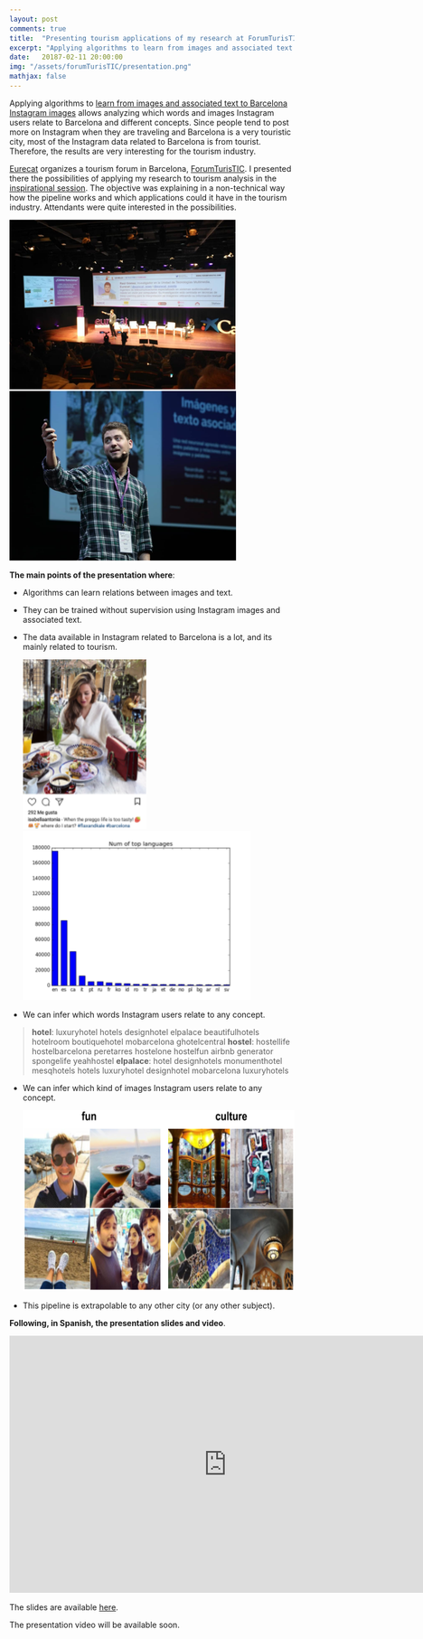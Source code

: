 ```yaml
---
layout: post
comments: true
title:  "Presenting tourism applications of my research at ForumTurisTIC"
excerpt: "Applying algorithms to learn from images and associated text to Barcelona Instagram images lead to interesting results for the tourism industry, which I presented in ForumTurisTIC."
date:   20187-02-11 20:00:00
img: "/assets/forumTurisTIC/presentation.png"
mathjax: false
---
```


Applying algorithms to [learn from images and associated text to Barcelona Instagram images](https://gombru.github.io/2018/01/12/insta_barcelona/) allows analyzing which words and images Instagram users relate to Barcelona and different concepts. Since people tend to post more on Instagram when they are traveling and Barcelona is a very touristic city, most of the Instagram data related to Barcelona is from tourist. Therefore, the results are very interesting for the tourism industry.   

[Eurecat](https://eurecat.org/) organizes a tourism forum in Barcelona, [ForumTurisTIC](https://www.forumturistic.com/). I presented there the possibilities of applying my research to tourism analysis in the [inspirational session](https://www.forumturistic.com/ponentes/raul-gomez-eurecat/). The objective was explaining in a non-technical way how the pipeline works and which applications could it have in the tourism industry. Attendants were quite interested in the possibilities.

<div class="imgcap">
<img src="/assets/forumTurisTIC/presentation_1.jpg" height="300">
</div>
<div class="imgcap">
<img src="/assets/forumTurisTIC/presentation_2.jpg" height="300">
</div>

**The main points of the presentation where**:

 - Algorithms can learn relations between images and text.
 - They can be trained without supervision using Instagram images and associated text.
 - The data available in Instagram related to Barcelona is a lot, and its mainly related to tourism.

	<div class="imgcap">
	<img src="/assets/forumTurisTIC/instagram_post.png" height="300">
	</div>
	<div class="imgcap">
	<img src="/assets/forumTurisTIC/languages.png" height="300">
	</div>


 - We can infer which words Instagram users relate to any concept.

> **hotel**: luxuryhotel hotels designhotel elpalace beautifulhotels hotelroom boutiquehotel mobarcelona ghotelcentral 
> **hostel**:	hostellife hostelbarcelona peretarres hostelone hostelfun airbnb generator spongelife yeahhostel 
> **elpalace**: 		hotel designhotels monumenthotel mesqhotels hotels luxuryhotel designhotel mobarcelona luxuryhotels

 - We can infer which kind of images Instagram users relate to any concept.

	<div class="imgcap">
	<img src="/assets/forumTurisTIC/im_results.png" height="320">
	</div>

 - This pipeline is extrapolable to any other city (or any other subject).  

**Following, in Spanish, the presentation slides and video**.

<iframe src="https://docs.google.com/presentation/d/e/2PACX-1vQRevpxy_lU5zeacOgbi9qpzgTny8q9ppiIzCCZEx_aGMkQi-8ywt7Rg92OekBdYeEzldCATopj0GNC/embed?start=false&loop=false&delayms=3000" frameborder="0" width="768" height="455" allowfullscreen="true" mozallowfullscreen="true" webkitallowfullscreen="true"></iframe>

The slides are available [here](https://docs.google.com/presentation/d/1z-BmhiaB5UC7vhCTkENtiH3NsaYEhise2WEWnfHw1_0/edit?usp=sharing).

The presentation video will be available soon.
 
 







